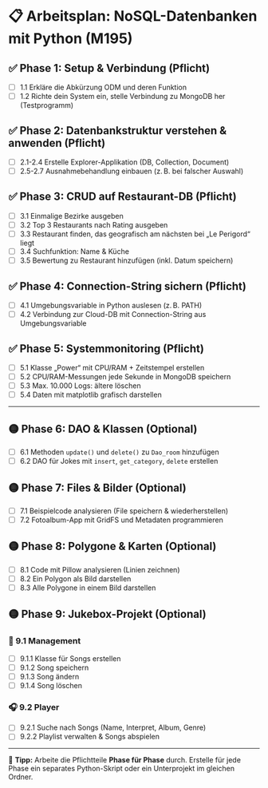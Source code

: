 # 📋 Arbeitsplan: NoSQL-Datenbanken mit Python (M195)

## ✅ Phase 1: Setup & Verbindung (Pflicht)

- [ ] 1.1 Erkläre die Abkürzung ODM und deren Funktion
- [ ] 1.2 Richte dein System ein, stelle Verbindung zu MongoDB her (Testprogramm)

## ✅ Phase 2: Datenbankstruktur verstehen & anwenden (Pflicht)

- [ ] 2.1-2.4 Erstelle Explorer-Applikation (DB, Collection, Document)
- [ ] 2.5-2.7 Ausnahmebehandlung einbauen (z. B. bei falscher Auswahl)

## ✅ Phase 3: CRUD auf Restaurant-DB (Pflicht)

- [ ] 3.1 Einmalige Bezirke ausgeben
- [ ] 3.2 Top 3 Restaurants nach Rating ausgeben
- [ ] 3.3 Restaurant finden, das geografisch am nächsten bei „Le Perigord“ liegt
- [ ] 3.4 Suchfunktion: Name & Küche
- [ ] 3.5 Bewertung zu Restaurant hinzufügen (inkl. Datum speichern)

## ✅ Phase 4: Connection-String sichern (Pflicht)

- [ ] 4.1 Umgebungsvariable in Python auslesen (z. B. PATH)
- [ ] 4.2 Verbindung zur Cloud-DB mit Connection-String aus Umgebungsvariable

## ✅ Phase 5: Systemmonitoring (Pflicht)

- [ ] 5.1 Klasse „Power“ mit CPU/RAM + Zeitstempel erstellen
- [ ] 5.2 CPU/RAM-Messungen jede Sekunde in MongoDB speichern
- [ ] 5.3 Max. 10.000 Logs: ältere löschen
- [ ] 5.4 Daten mit matplotlib grafisch darstellen

---

## 🟡 Phase 6: DAO & Klassen (Optional)

- [ ] 6.1 Methoden `update()` und `delete()` zu `Dao_room` hinzufügen
- [ ] 6.2 DAO für Jokes mit `insert`, `get_category`, `delete` erstellen

## 🟡 Phase 7: Files & Bilder (Optional)

- [ ] 7.1 Beispielcode analysieren (File speichern & wiederherstellen)
- [ ] 7.2 Fotoalbum-App mit GridFS und Metadaten programmieren

## 🟡 Phase 8: Polygone & Karten (Optional)

- [ ] 8.1 Code mit Pillow analysieren (Linien zeichnen)
- [ ] 8.2 Ein Polygon als Bild darstellen
- [ ] 8.3 Alle Polygone in einem Bild darstellen

## 🟡 Phase 9: Jukebox-Projekt (Optional)

### 🎵 9.1 Management

- [ ] 9.1.1 Klasse für Songs erstellen
- [ ] 9.1.2 Song speichern
- [ ] 9.1.3 Song ändern
- [ ] 9.1.4 Song löschen

### 🎧 9.2 Player

- [ ] 9.2.1 Suche nach Songs (Name, Interpret, Album, Genre)
- [ ] 9.2.2 Playlist verwalten & Songs abspielen

---

📝 **Tipp:** Arbeite die Pflichtteile **Phase für Phase** durch. Erstelle für jede Phase ein separates Python-Skript oder ein Unterprojekt im gleichen Ordner.